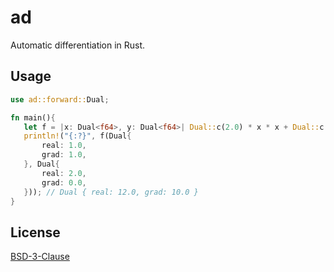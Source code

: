 # ad

Automatic differentiation in Rust.

## Usage

 ```rust
use ad::forward::Dual;
 
fn main(){
    let f = |x: Dual<f64>, y: Dual<f64>| Dual::c(2.0) * x * x + Dual::c(3.0) * x * y + Dual::c(4.0);
    println!("{:?}", f(Dual{
        real: 1.0,
        grad: 1.0,
    }, Dual{
        real: 2.0,
        grad: 0.0,
    })); // Dual { real: 12.0, grad: 10.0 }
 }
```


## License

[BSD-3-Clause](https://opensource.org/licenses/BSD-3-Clause)

